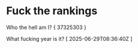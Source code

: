 # Fuck the rankings

Who the hell am I?
{ 37325303 }

What fucking year is it?
[ 2025-06-29T08:36:40Z ]

